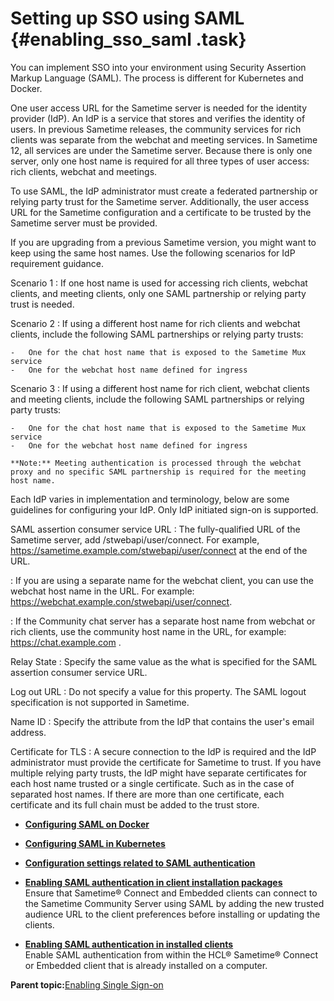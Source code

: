 # Setting up SSO using SAML {#enabling_sso_saml .task}

You can implement SSO into your environment using Security Assertion Markup Language \(SAML\). The process is different for Kubernetes and Docker.

One user access URL for the Sametime server is needed for the identity provider \(IdP\). An IdP is a service that stores and verifies the identity of users. In previous Sametime releases, the community services for rich clients was separate from the webchat and meeting services. In Sametime 12, all services are under the Sametime server. Because there is only one server, only one host name is required for all three types of user access: rich clients, webchat and meetings.

To use SAML, the IdP administrator must create a federated partnership or relying party trust for the Sametime server. Additionally, the user access URL for the Sametime configuration and a certificate to be trusted by the Sametime server must be provided.

If you are upgrading from a previous Sametime version, you might want to keep using the same host names. Use the following scenarios for IdP requirement guidance.

Scenario 1
:   If one host name is used for accessing rich clients, webchat clients, and meeting clients, only one SAML partnership or relying party trust is needed.

Scenario 2
:   If using a different host name for rich clients and webchat clients, include the following SAML partnerships or relying party trusts:

    -   One for the chat host name that is exposed to the Sametime Mux service
    -   One for the webchat host name defined for ingress

Scenario 3
:   If using a different host name for rich client, webchat clients and meeting clients, include the following SAML partnerships or relying party trusts:

    -   One for the chat host name that is exposed to the Sametime Mux service
    -   One for the webchat host name defined for ingress

    **Note:** Meeting authentication is processed through the webchat proxy and no specific SAML partnership is required for the meeting host name.

Each IdP varies in implementation and terminology, below are some guidelines for configuring your IdP. Only IdP initiated sign-on is supported.

SAML assertion consumer service URL
:   The fully-qualified URL of the Sametime server, add /stwebapi/user/connect. For example, https://sametime.example.com/stwebapi/user/connect at the end of the URL.

:   If you are using a separate name for the webchat client, you can use the webchat host name in the URL. For example: https://webchat.example.con/stwebapi/user/connect.

:   If the Community chat server has a separate host name from webchat or rich clients, use the community host name in the URL, for example: https://chat.example.com .

Relay State
:   Specify the same value as the what is specified for the SAML assertion consumer service URL.

Log out URL
:   Do not specify a value for this property. The SAML logout specification is not supported in Sametime.

Name ID
:   Specify the attribute from the IdP that contains the user's email address.

Certificate for TLS
:   A secure connection to the IdP is required and the IdP administrator must provide the certificate for Sametime to trust. If you have multiple relying party trusts, the IdP might have separate certificates for each host name trusted or a single certificate. Such as in the case of separated host names. If there are more than one certificate, each certificate and its full chain must be added to the trust store.

-   **[Configuring SAML on Docker](enabling_saml_docker.md)**  

-   **[Configuring SAML in Kubernetes](enabling_saml_kubernetes.md)**  

-   **[Configuration settings related to SAML authentication](configuring_sso_saml.md)**  

-   **[Enabling SAML authentication in client installation packages](enabling_saml.md)**  
Ensure that Sametime® Connect and Embedded clients can connect to the Sametime Community Server using SAML by adding the new trusted audience URL to the client preferences before installing or updating the clients.
-   **[Enabling SAML authentication in installed clients](enabling_saml_clients.md)**  
Enable SAML authentication from within the HCL® Sametime® Connect or Embedded client that is already installed on a computer.

**Parent topic:**[Enabling Single Sign-on](enabling_sso.md)

